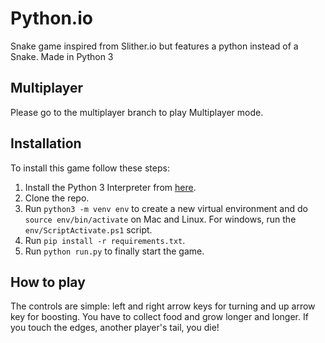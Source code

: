 # Python.io

Snake game inspired from Slither.io but features a python instead of a Snake. Made in Python 3

## Multiplayer

Please go to the multiplayer branch to play Multiplayer mode.

## Installation

To install this game follow these steps:

  1. Install the Python 3 Interpreter from [here](https://www.python.org/).
  2. Clone the repo.
  3. Run `python3 -m venv env` to create a new virtual environment and do `source env/bin/activate` on Mac and Linux. For windows, run the `env/ScriptActivate.ps1` script.
  4. Run `pip install -r requirements.txt`.
  5. Run `python run.py` to finally start the game.

## How to play

The controls are simple: left and right arrow keys for turning and up arrow key for boosting.
You have to collect food and grow longer and longer. If you touch the edges, another player's
tail, you die!

